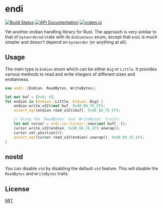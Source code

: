 # endi

[![Build Status](https://github.com/zeenix/endi/actions/workflows/rust.yml/badge.svg)](https://github.com/zeenix/endi/actions/workflows/rust.yml) [![API Documentation](https://docs.rs/endi/badge.svg)](https://docs.rs/endi/) [![crates.io](https://img.shields.io/crates/v/endi)](https://crates.io/crates/endi)

Yet another endian handling library for Rust. The approach is very similar to that of
`byteordered` crate with its `Endianness` enum, except that `endi` is much simpler and doesn't
depend on `byteorder` (or anything at all).

## Usage

The main type is `Endian` enum which can be either `Big` or `Little`. It provides various 
methods to read and write integers of different sizes and endianness.

```rust
use endi::{Endian, ReadBytes, WriteBytes};

let mut buf = [0u8; 4];
for endian in [Endian::Little, Endian::Big] {
    endian.write_u32(&mut buf, 0xAB_BA_FE_EF);
    assert_eq!(endian.read_u32(&buf), 0xAB_BA_FE_EF);

    // Using the `ReadBytes` and `WriteBytes` traits:
    let mut cursor = std::io::Cursor::new(&mut buf[..]);
    cursor.write_u32(endian, 0xAB_BA_FE_EF).unwrap();
    cursor.set_position(0);
    assert_eq!(cursor.read_u32(endian).unwrap(), 0xAB_BA_FE_EF);
}
```

## nostd

You can disable `std` by disabling the default `std` feature. This will disable the `ReadBytes` and
`WriteBytes` traits.

## License

[MIT](LICENSE)
